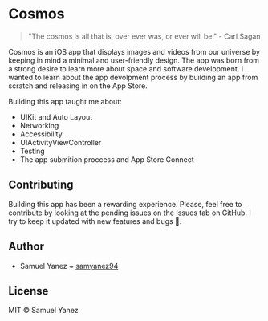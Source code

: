 # Cosmos

> "The cosmos is all that is, over ever was, or ever will be." - Carl Sagan

Cosmos is an iOS app that displays images and videos from our universe by keeping in mind a minimal and user-friendly design. The app was born from a strong desire to learn more about space and software development. I wanted to learn about the app devolpment process by building an app from scratch and releasing in on the App Store.

Building this app taught me about:

* UIKit and Auto Layout
* Networking
* Accessibility
* UIActivityViewController
* Testing
* The app submition proccess and App Store Connect

## Contributing

Building this app has been a rewarding experience. Please, feel free to contribute by looking at the pending issues on the Issues tab on GitHub. I try to keep it updated with new features and bugs 🐛.

## Author
* Samuel Yanez ~ [samyanez94](https://github.com/samyanez94)

## License

MIT © Samuel Yanez
